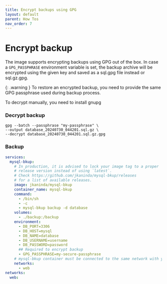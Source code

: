 ```yaml
---
title: Encrypt backups using GPG
layout: default
parent: How Tos
nav_order: 7
---
```

# Encrypt backup

The image supports encrypting backups using GPG out of the box. In case a `GPG_PASSPHRASE` environment variable is set, the backup archive will be encrypted using the given key and saved as a sql.gpg file instead or sql.gz.gpg.

{: .warning }
To restore an encrypted backup, you need to provide the same GPG passphrase used during backup process.

To decrypt manually, you need to install gnupg

### Decrypt backup

```shell
gpg --batch --passphrase "my-passphrase" \
--output database_20240730_044201.sql.gz \
--decrypt database_20240730_044201.sql.gz.gpg
```

### Backup

```yml
services:
  mysql-bkup:
    # In production, it is advised to lock your image tag to a proper
    # release version instead of using `latest`.
    # Check https://github.com/jkaninda/mysql-bkup/releases
    # for a list of available releases.
    image: jkaninda/mysql-bkup
    container_name: mysql-bkup
    command:
      - /bin/sh
      - -c
      - mysql-bkup backup -d database
    volumes:
      - ./backup:/backup
    environment:
      - DB_PORT=3306
      - DB_HOST=mysql
      - DB_NAME=database
      - DB_USERNAME=username
      - DB_PASSWORD=password
      ## Required to encrypt backup
      - GPG_PASSPHRASE=my-secure-passphrase
    # mysql-bkup container must be connected to the same network with your database
    networks:
      - web
networks:
  web:
```
